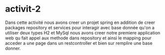 # activit-2
Dans cette activité nous avons creer un projet spring en addition de creer packages repository et services pour interagir avec base donnée
qu'on a utiliser deux types H2 et MySql nous avons creer notre premiere application web qu fait appel aux methode dans repository et ainsi le mapping pour acceder a une page dans un restcontroller et bien sur remplire une base donner.
